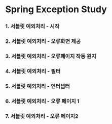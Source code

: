 # Spring Exception Study
### 1. 서블릿 예외처리 - 시작

### 2. 서블릿 예외처리 - 오류화면 제공

### 3. 서블릿 예외처리 - 오류페이지 작동 원지

### 4. 서블릿 예외처리 - 필터

### 5. 서블릿 예외처리 - 인터셉터

### 6. 서블릿 예외처리 - 오류 페이지 1

### 7. 서블릿 예외처리 - 오류 페이지2
